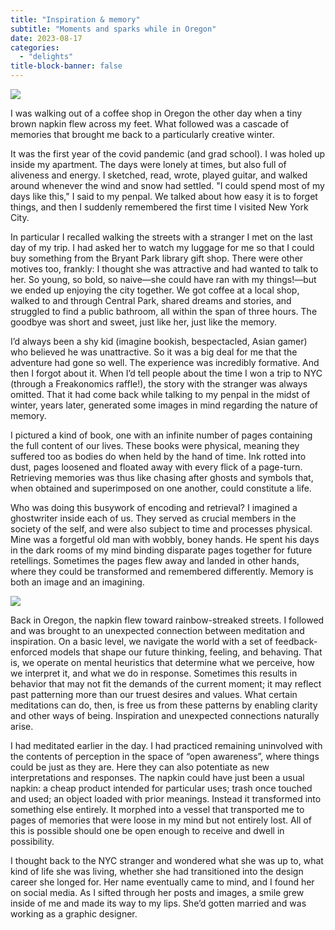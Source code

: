 ```yaml
---
title: "Inspiration & memory"
subtitle: "Moments and sparks while in Oregon"
date: 2023-08-17
categories:
  - "delights"
title-block-banner: false
---
```


![](https://substackcdn.com/image/fetch/w_1456,c_limit,f_webp,q_auto:good,fl_progressive:steep/https%3A%2F%2Fsubstack-post-media.s3.amazonaws.com%2Fpublic%2Fimages%2Ff2fc9762-fbf9-4584-a47c-c890ec1aff91_4032x3024.jpeg)

I was walking out of a coffee shop in Oregon the other day when a tiny brown napkin flew across my feet. What followed was a cascade of memories that brought me back to a particularly creative winter.

It was the first year of the covid pandemic (and grad school). I was holed up inside my apartment. The days were lonely at times, but also full of aliveness and energy. I sketched, read, wrote, played guitar, and walked around whenever the wind and snow had settled. "I could spend most of my days like this," I said to my penpal. We talked about how easy it is to forget things, and then I suddenly remembered the first time I visited New York City.

In particular I recalled walking the streets with a stranger I met on the last day of my trip. I had asked her to watch my luggage for me so that I could buy something from the Bryant Park library gift shop. There were other motives too, frankly: I thought she was attractive and had wanted to talk to her. So young, so bold, so naive—she could have ran with my things!—but we ended up enjoying the city together. We got coffee at a local shop, walked to and through Central Park, shared dreams and stories, and struggled to find a public bathroom, all within the span of three hours. The goodbye was short and sweet, just like her, just like the memory.

I’d always been a shy kid (imagine bookish, bespectacled, Asian gamer) who believed he was unattractive. So it was a big deal for me that the adventure had gone so well. The experience was incredibly formative. And then I forgot about it. When I’d tell people about the time I won a trip to NYC (through a Freakonomics raffle!), the story with the stranger was always omitted. That it had come back while talking to my penpal in the midst of winter, years later, generated some images in mind regarding the nature of memory.

I pictured a kind of book, one with an infinite number of pages containing the full content of our lives. These books were physical, meaning they suffered too as bodies do when held by the hand of time. Ink rotted into dust, pages loosened and floated away with every flick of a page-turn. Retrieving memories was thus like chasing after ghosts and symbols that, when obtained and superimposed on one another, could constitute a life.

Who was doing this busywork of encoding and retrieval? I imagined a ghostwriter inside each of us. They served as crucial members in the society of the self, and were also subject to time and processes physical. Mine was a forgetful old man with wobbly, boney hands. He spent his days in the dark rooms of my mind binding disparate pages together for future retellings. Sometimes the pages flew away and landed in other hands, where they could be transformed and remembered differently. Memory is both an image and an imagining.

![](https://substackcdn.com/image/fetch/w_1456,c_limit,f_webp,q_auto:good,fl_progressive:steep/https%3A%2F%2Fsubstack-post-media.s3.amazonaws.com%2Fpublic%2Fimages%2Fe0a71dd6-e606-4476-b174-ff091ee0e228_4032x3024.jpeg)

Back in Oregon, the napkin flew toward rainbow-streaked streets. I followed and was brought to an unexpected connection between meditation and inspiration. On a basic level, we navigate the world with a set of feedback-enforced models that shape our future thinking, feeling, and behaving. That is, we operate on mental heuristics that determine what we perceive, how we interpret it, and what we do in response. Sometimes this results in behavior that may not fit the demands of the current moment; it may reflect past patterning more than our truest desires and values. What certain meditations can do, then, is free us from these patterns by enabling clarity and other ways of being. Inspiration and unexpected connections naturally arise.

I had meditated earlier in the day. I had practiced remaining uninvolved with the contents of perception in the space of “open awareness”, where things could be just as they are. Here they can also potentiate as new interpretations and responses. The napkin could have just been a usual napkin: a cheap product intended for particular uses; trash once touched and used; an object loaded with prior meanings. Instead it transformed into something else entirely. It morphed into a vessel that transported me to pages of memories that were loose in my mind but not entirely lost. All of this is possible should one be open enough to receive and dwell in possibility.

I thought back to the NYC stranger and wondered what she was up to, what kind of life she was living, whether she had transitioned into the design career she longed for. Her name eventually came to mind, and I found her on social media. As I sifted through her posts and images, a smile grew inside of me and made its way to my lips. She’d gotten married and was working as a graphic designer.
